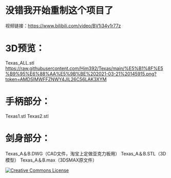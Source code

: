 # 没错我开始重制这个项目了

视频链接：https://www.bilibili.com/video/BV1i34y1r77z

# 3D预览：
Texas_ALL.stl
https://raw.githubusercontent.com/Him392/Texas/main/%E5%B1%8F%E5%B9%95%E6%88%AA%E5%9B%BE%202021-03-21%20145915.png?token=AMDSIMWFFZNWY4JIL26C56LAK3XYM
# 手柄部分：
Texas1.stl
Texas2.stl
# 剑身部分：
Texas_A＆B.DWG（CAD文件，淘宝上定做亚克力板用）
Texas_A＆B.STL（3D模型）
Texas_A＆B.max（3DSMAX原文件）


<a rel="license" href="http://creativecommons.org/licenses/by-nc-sa/4.0/"><img alt="Creative Commons License" style="border-width:0" src="https://i.creativecommons.org/l/by-nc-sa/4.0/88x31.png" /></a><br />
